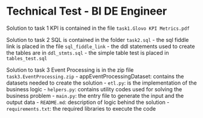 # Technical Test - BI DE Engineer

Solution to task 1 KPI is contained in the file `task1.Glovo KPI Metrics.pdf`

Solution to task 2 SQL is contained in the folder `task2.sql`
    - the sql fiddle link is placed in the file `sql_fiddle_link`
    - the ddl statements used to create the tables are in `ddl_stmts.sql`
    - the simple table test is placed in `tables_test.sql`

Solution to task 3 Event Processing is in the zip file `task3.EventProcessing.zip`
    - appEventProcessingDataset: contains the datasets needed to create the solution
    - `etl.py`: is the implementation of the business logic
    - `helpers.py`: contains utility codes used for solving the business problem
    - `main.py`: the entry file to generate the input and the output data
    - `README.md`: description of logic behind the solution
    - `requirements.txt`: the required libraries to execute the code
